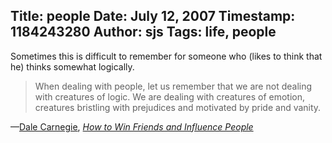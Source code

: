 Title: people
Date: July 12, 2007
Timestamp: 1184243280
Author: sjs
Tags: life, people
----

Sometimes this is difficult to remember for someone who (likes to think that he) thinks somewhat logically.

> When dealing with people, let us remember that we are not dealing with creatures of logic.  We are dealing with creatures of emotion, creatures bristling with prejudices and motivated by pride and vanity.

—<a href="http://en.wikipedia.org/wiki/Dale_Carnegie">Dale Carnegie</a>, *<a href="http://en.wikipedia.org/wiki/How_to_Win_Friends_and_Influence_People">How to Win Friends and Influence People</a>*
